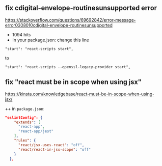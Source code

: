 ## fix cdigital-envelope-routinesunsupported error

https://stackoverflow.com/questions/69692842/error-message-error0308010cdigital-envelope-routinesunsupported

- 1094 hits
- In your package.json: change this line

`"start": "react-scripts start",`

to

`"start": "react-scripts --openssl-legacy-provider start",`


## fix "react must be in scope when using jsx"

https://kinsta.com/knowledgebase/react-must-be-in-scope-when-using-jsx/

++ in `package.json`:

```json
"eslintConfig": {
    "extends": [
      "react-app",
      "react-app/jest"
    ],
    "rules": {
      "react/jsx-uses-react": "off",
      "react/react-in-jsx-scope": "off"
    }
  },
```
